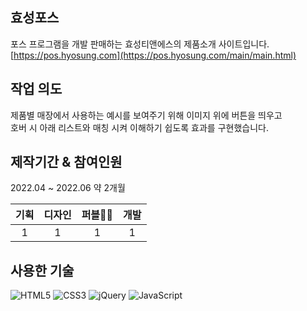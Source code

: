 ## 효성포스
포스 프로그램을 개발 판매하는 효성티앤에스의 제품소개 사이트입니다.<br>
[https://pos.hyosung.com](https://pos.hyosung.com/main/main.html)

## 작업 의도
제품별 매장에서 사용하는 예시를 보여주기 위해 이미지 위에 버튼을 띄우고<br>
호버 시 아래 리스트와 매칭 시켜 이해하기 쉽도록 효과를 구현했습니다.

## 제작기간 & 참여인원
2022.04 ~ 2022.06 약 2개월<br>

|기획|디자인|퍼블👩🏻|개발|
|:---:|:---:|:---:|:---:|
|1|1|1|1|

## 사용한 기술
![HTML5](https://img.shields.io/badge/html5-%23E34F26.svg?style=for-the-badge&logo=html5&logoColor=white)
![CSS3](https://img.shields.io/badge/css3-%231572B6.svg?style=for-the-badge&logo=css3&logoColor=white)
![jQuery](https://img.shields.io/badge/jquery-%230769AD.svg?style=for-the-badge&logo=jquery&logoColor=white)
![JavaScript](https://img.shields.io/badge/javascript-%23323330.svg?style=for-the-badge&logo=javascript&logoColor=%23F7DF1E)
